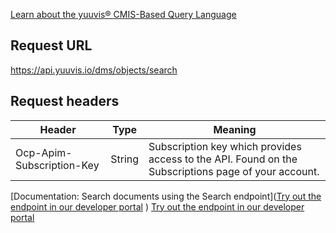 [Learn about the yuuvis® CMIS-Based Query Language](https://yuuvis.io/how-to/CMIS)

## Request URL

https://api.yuuvis.io/dms/objects/search

## Request headers

| Header                    | Type   | Meaning                                                                                             |
|---------------------------|--------|-----------------------------------------------------------------------------------------------------|
| Ocp-Apim-Subscription-Key | String | Subscription key which provides access to the API. Found on the Subscriptions page of your account. |

[Documentation: Search documents using the Search endpoint]([Try out the endpoint in our developer portal](https://ateamk8s.azurewebsites.net/Apis/Endpoints/yadb-api)
)
[Try out the endpoint in our developer portal](https://ateamk8s.azurewebsites.net/Apis/Endpoints/yadb-api)
